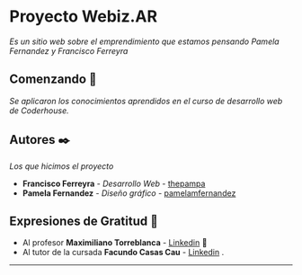 # Proyecto Webiz.AR

_Es un sitio web sobre el emprendimiento que estamos pensando Pamela Fernandez y Francisco Ferreyra_

## Comenzando 🚀

_Se aplicaron los conocimientos aprendidos en el curso de desarrollo web de Coderhouse._


## Autores ✒️

_Los que hicimos el proyecto_

* **Francisco Ferreyra** - *Desarrollo Web* - [thepampa](https://github.com/thepampa)
* **Pamela Fernandez** - *Diseño gráfico* - [pamelamfernandez](https://www.behance.net/pamelamfernandez)


## Expresiones de Gratitud 🎁

* Al profesor **Maximiliano Torreblanca** - [Linkedin](https://www.linkedin.com/in/maximiliano-torreblanca) 📢
* Al tutor de la cursada **Facundo Casas Cau** - [Linkedin](https://ar.linkedin.com/in/facundocasascau) . 


---
